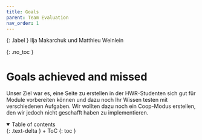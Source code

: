```yaml
---
title: Goals
parent: Team Evaluation
nav_order: 1
---
```




{: .label }
Ilja Makarchuk und Matthieu Weinlein

{: .no_toc }
# Goals achieved and missed

Unser Ziel war es, eine Seite zu erstellen in der HWR-Studenten sich gut für Module vorbereiten können und dazu noch Ihr Wissen testen mit verschiedenen Aufgaben. Wir wollten dazu noch ein Coop-Modus erstellen, den wir jedoch nicht geschafft haben zu implementieren.

<details open markdown="block">
{: .text-delta }
<summary>Table of contents</summary>
+ ToC
{: toc }
</details>

